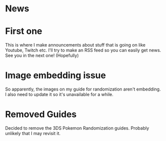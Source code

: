 # News

# First one

This is where I make announcements about stuff that is going on like Youtube, Twitch etc. 
I'll try to make an RSS feed so you can easily get news.
See you in the next one! (Hopefully)

# Image embedding issue

So apparently, the images on my guide for randomization aren't embedding.
I also need to update it so it's unavailable for a while.

# Removed Guides

Decided to remove the 3DS Pokemon Randomization guides. Probably unlikely that I may revisit it.

